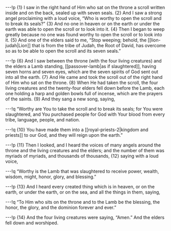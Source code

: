 ---!p
{1} I saw in the right hand of Him who sat on the throne a scroll
written inside and on the back, sealed up with seven seals. {2} And I saw a strong angel proclaiming with a loud voice, “Who is worthy to open the scroll and to break its seals?” {3} And no one in heaven or on the earth or under the earth was able to open the scroll or to look into it. {4} Then I began to weep greatly because no one was found worthy to open the scroll or to look into it. {5} And one of the elders said to me, “Stop weeping; behold, the [[lion-judah|Lion]] that is from the tribe of Judah, the Root of David, has overcome so as to be able to open the scroll and its seven seals.”

---!p
{6} And I saw between the throne (with the four living creatures) and the elders a Lamb standing, [[passover-lamb|as if slaughtered]], having seven horns and seven eyes, which are the seven spirits of God sent out into all the earth. {7} And He came and took the scroll out of the right hand of Him who sat on the throne. {8} When He had taken the scroll, the four living creatures and the twenty-four elders fell down before the Lamb, each one holding a harp and golden bowls full of incense, which are the prayers of the saints. {9} And they sang a new song, saying,

---!q
“Worthy are You to take the scroll and to break its seals; for You were slaughtered, and You purchased people for God with Your blood from every tribe, language, people, and nation.

---!q
{10} You have made them into a [[royal-priests-2|kingdom and priests]] to our God, and they will reign upon the earth.”

---!p
{11} Then I looked, and I heard the voices of many angels around the throne and the living creatures and the elders; and the number of them was myriads of myriads, and thousands of thousands, {12} saying with a loud voice,

---!q
“Worthy is the Lamb that was slaughtered to receive power, wealth, wisdom, might, honor, glory, and blessing.”

---!p
{13} And I heard every created thing which is in heaven, or on the earth, or under the earth, or on the sea, and all the things in them, saying,

---!q
“To Him who sits on the throne and to the Lamb be the blessing, the honor, the glory, and the dominion forever and ever.”

---!p
{14} And the four living creatures were saying, “Amen.” And the elders fell down and worshiped.
